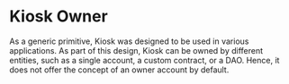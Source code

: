 # Kiosk Owner

As a generic primitive, Kiosk was designed to be used in various applications. As part of this design, Kiosk can be owned by different entities, such as a single account, a custom contract, or a DAO. Hence, it does not offer the concept of an owner account by default.


